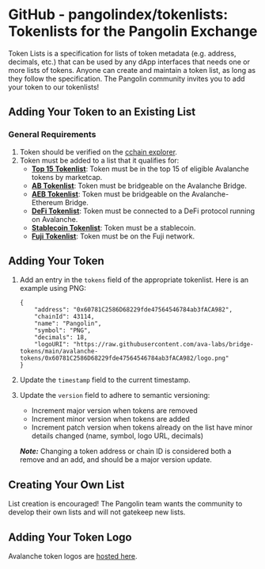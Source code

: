 # GitHub - pangolindex/tokenlists: Tokenlists for the Pangolin Exchange

Token Lists is a specification for lists of token metadata \(e.g. address, decimals, etc.\) that can be used by any dApp interfaces that needs one or more lists of tokens. Anyone can create and maintain a token list, as long as they follow the specification. The Pangolin community invites you to add your token to our tokenlists!

## Adding Your Token to an Existing List

### General Requirements

1. Token should be verified on the [cchain explorer](https://cchain.explorer.avax.network/).
2. Token must be added to a list that it qualifies for:
   * [**Top 15 Tokenlist**](https://github.com/pangolindex/tokenlists/blob/main/top15.tokenlist.json): Token must be in the top 15 of eligible Avalanche tokens by marketcap.
   * [**AB Tokenlist**](https://github.com/pangolindex/tokenlists/blob/main/ab.tokenlist.json): Token must be bridgeable on the Avalanche Bridge.
   * [**AEB Tokenlist**](https://github.com/pangolindex/tokenlists/blob/main/aeb.tokenlist.json): Token must be bridgeable on the Avalanche-Ethereum Bridge.
   * [**DeFi Tokenlist**](https://github.com/pangolindex/tokenlists/blob/main/defi.tokenlist.json): Token must be connected to a DeFi protocol running on Avalanche.
   * [**Stablecoin Tokenlist**](https://github.com/pangolindex/tokenlists/blob/main/stablecoin.tokenlist.json): Token must be a stablecoin.
   * [**Fuji Tokenlist**](https://github.com/pangolindex/tokenlists/blob/main/fuji.tokenlist.json): Token must be on the Fuji network.

## Adding Your Token

1. Add an entry in the `tokens` field of the appropriate tokenlist. Here is an example using PNG:

   ```text
   {
       "address": "0x60781C2586D68229fde47564546784ab3fACA982",
       "chainId": 43114,
       "name": "Pangolin",
       "symbol": "PNG",
       "decimals": 18,
       "logoURI": "https://raw.githubusercontent.com/ava-labs/bridge-tokens/main/avalanche-tokens/0x60781C2586D68229fde47564546784ab3fACA982/logo.png"
   }
   ```

2. Update the `timestamp` field to the current timestamp.
3. Update the `version` field to adhere to semantic versioning:

   * Increment major version when tokens are removed
   * Increment minor version when tokens are added
   * Increment patch version when tokens already on the list have minor details changed \(name, symbol, logo URL, decimals\)

   _**Note:**_ Changing a token address or chain ID is considered both a remove and an add, and should be a major version update.

## Creating Your Own List

List creation is encouraged! The Pangolin team wants the community to develop their own lists and will not gatekeep new lists.

## Adding Your Token Logo

Avalanche token logos are [hosted here](github-pangolindex-tokens.md).

